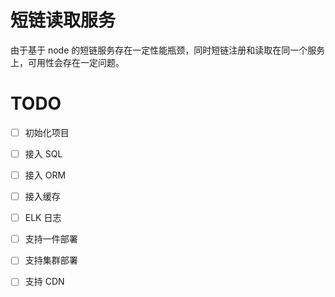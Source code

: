 # 短链读取服务
由于基于 node 的短链服务存在一定性能瓶颈，同时短链注册和读取在同一个服务上，可用性会存在一定问题。

# TODO
- [ ] 初始化项目
- [ ] 接入 SQL
- [ ] 接入 ORM
- [ ] 接入缓存
- [ ] ELK 日志
- [ ] 支持一件部署
- [ ] 支持集群部署
- [ ] 支持 CDN
 